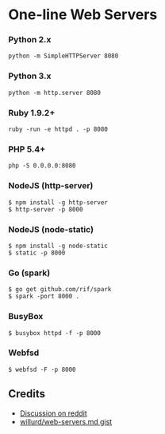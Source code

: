 # One-line Web Servers

### Python 2.x

```shell
python -m SimpleHTTPServer 8080
```
### Python 3.x

```shell
python -m http.server 8080
```

### Ruby 1.9.2+

```shell
ruby -run -e httpd . -p 8080
```

### PHP 5.4+

```shell
php -S 0.0.0.0:8080
```

### NodeJS (http-server)

```shell
$ npm install -g http-server
$ http-server -p 8000
```
### NodeJS (node-static)

```shell
$ npm install -g node-static
$ static -p 8000
```

### Go (spark)

```shell
$ go get github.com/rif/spark
$ spark -port 8000 .
```

### BusyBox

```shell
$ busybox httpd -f -p 8000
```

### Webfsd 

```shell
$ webfsd -F -p 8000
```

## Credits

- [Discussion on reddit](https://www.reddit.com/r/webdev/comments/1fs45z/list_of_ad_hoc_http_server_oneliners)
- [willurd/web-servers.md gist](https://gist.github.com/willurd/5720255)